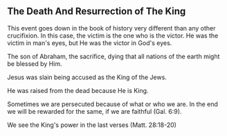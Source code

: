 ## The Death And Resurrection of The King

This event goes down in the book of history very different than any other crucifixion. In this case, the victim is the one who is the victor. He was the victim in man's eyes, but He was the victor in God's eyes.

The son of Abraham, the sacrifice, dying that all nations of the earth might be blessed by Him.

Jesus was slain being accused as the King of the Jews.

He was raised from the dead because He is King.

Sometimes we are persecuted because of what or who we are. In the end we will be rewarded for the same, if we are faithful (Gal. 6:9).

We see the King's power in the last verses (Matt. 28:18-20)